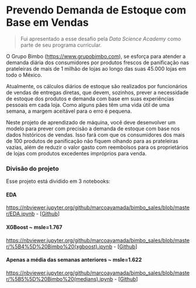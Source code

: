 # Prevendo Demanda de Estoque com Base em Vendas

>Fui apresentado a esse desafio pela *Data Science Academy* como parte de seu programa curricular.

O Grupo Bimbo (https://www.grupobimbo.com), se esforça para atender a demanda diária dos consumidores por produtos frescos de panificação nas prateleiras de mais de 1 milhão de lojas ao longo das suas 45.000 lojas em todo o México.

Atualmente, os cálculos diários de estoque são realizados por funcionários de vendas de entregas diretas, que devem, sozinhos, prever a necessidade de estoque dos produtos e demanda com base em suas experiências pessoais em cada loja. Como alguns pães têm uma vida útil de uma semana, a margem aceitável para o erro é pequena.

Neste projeto de aprendizado de máquina, você deve desenvolver um modelo para prever com precisão a demanda de estoque com base nos dados
históricos de vendas. Isso fará com que os consumidores dos mais de 100 produtos de panificação não fiquem olhando para as prateleiras vazias, além de reduzir o valor gasto com reembolsos para os proprietários de lojas com produtos excedentes impróprios para venda.

### Divisão do projeto

Esse projeto está dividido em 3 notebooks:
#### EDA
https://nbviewer.jupyter.org/github/marcoayamada/bimbo_sales/blob/master/EDA.ipynb - [[Github](https://github.com/marcoayamada/bimbo_sales/blob/master/EDA.ipynb)]

#### XGBoost ~ msle=1.767
https://nbviewer.jupyter.org/github/marcoayamada/bimbo_sales/blob/master/%5B4%5D%20Bimbo%20(xgboost).ipynb - [[Github](https://github.com/marcoayamada/bimbo_sales/blob/master/%5B4%5D%20Bimbo%20(xgboost).ipynb)]

#### Apenas a média das semanas anteriores ~ msle=1.622
https://nbviewer.jupyter.org/github/marcoayamada/bimbo_sales/blob/master/%5B5%5D%20Bimbo%20(medians).ipynb - [[Github](https://github.com/marcoayamada/bimbo_sales/blob/master/%5B5%5D%20Bimbo%20(medians).ipynb)]
